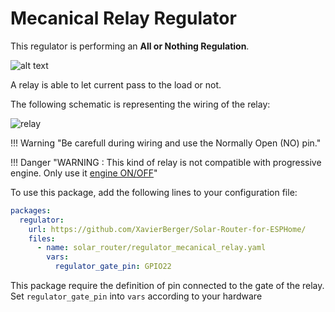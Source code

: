 # Mecanical Relay Regulator

This regulator is performing an **All or Nothing Regulation**.

![alt text](images/Regulation_on_off.png)

A relay is able to let current pass to the load or not. 

The following schematic is representing the wiring of the relay:

![relay](images/mecanical_relay.drawio.png)

!!! Warning "Be carefull during wiring and use the Normally Open (NO) pin."

!!! Danger "WARNING : This kind of relay is not compatible with progressive engine. Only use it [engine ON/OFF](engine_1switch.md)"

To use this package, add the following lines to your configuration file:

```yaml linenums="1"
packages:
  regulator:
    url: https://github.com/XavierBerger/Solar-Router-for-ESPHome/
    files:
      - name: solar_router/regulator_mecanical_relay.yaml
        vars:
          regulator_gate_pin: GPIO22
```

This package require the definition of pin connected to the gate of the relay. Set `regulator_gate_pin` into `vars` according to your hardware
